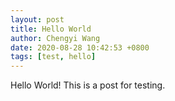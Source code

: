 ```yaml
---
layout: post
title: Hello World
author: Chengyi Wang
date: 2020-08-28 10:42:53 +0800
tags: [test, hello]
---
```


Hello World! This is a post for testing.

